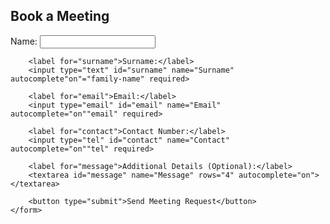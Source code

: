 <div class="section meeting-form" id="book-meeting">
    <h2>Book a Meeting</h2>
    <form action="mailto:preggie@preggiegovender.com" method="post" enctype="text/plain">
        <label for="name">Name:</label>
        <input type="text" id="name" name="Name" autocomplete="on:"given-name" required>

        <label for="surname">Surname:</label>
        <input type="text" id="surname" name="Surname" autocomplete"on"="family-name" required>

        <label for="email">Email:</label>
        <input type="email" id="email" name="Email" autocomplete="on""email" required>

        <label for="contact">Contact Number:</label>
        <input type="tel" id="contact" name="Contact" autocomplete="on""tel" required>

        <label for="message">Additional Details (Optional):</label>
        <textarea id="message" name="Message" rows="4" autocomplete="on"></textarea>

        <button type="submit">Send Meeting Request</button>
    </form>
</div>
